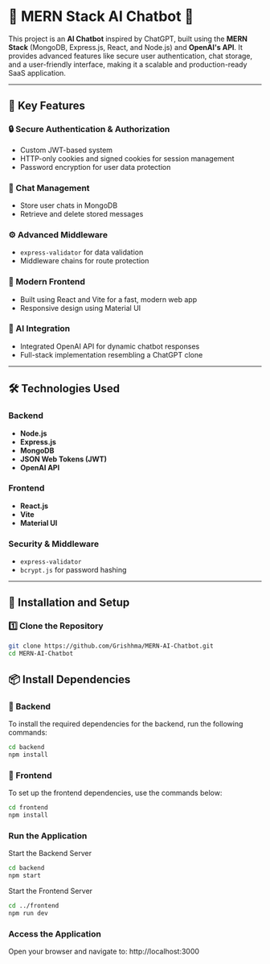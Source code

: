 # 🚀 MERN Stack AI Chatbot 🤖

This project is an **AI Chatbot** inspired by ChatGPT, built using the **MERN Stack** (MongoDB, Express.js, React, and Node.js) and **OpenAI's API**. It provides advanced features like secure user authentication, chat storage, and a user-friendly interface, making it a scalable and production-ready SaaS application.

---

## 🌟 Key Features

### 🔒 Secure Authentication & Authorization
- Custom JWT-based system  
- HTTP-only cookies and signed cookies for session management  
- Password encryption for user data protection  

### 💬 Chat Management
- Store user chats in MongoDB  
- Retrieve and delete stored messages  

### ⚙️ Advanced Middleware
- `express-validator` for data validation  
- Middleware chains for route protection  

### 🎨 Modern Frontend
- Built using React and Vite for a fast, modern web app  
- Responsive design using Material UI  

### 🤝 AI Integration
- Integrated OpenAI API for dynamic chatbot responses  
- Full-stack implementation resembling a ChatGPT clone  

---

## 🛠️ Technologies Used

### Backend
- **Node.js**  
- **Express.js**  
- **MongoDB**  
- **JSON Web Tokens (JWT)**  
- **OpenAI API**  

### Frontend
- **React.js**  
- **Vite**  
- **Material UI**  

### Security & Middleware
- `express-validator`  
- `bcrypt.js` for password hashing  

---

## 🚀 Installation and Setup

### 1️⃣ Clone the Repository
```bash
git clone https://github.com/Grishhma/MERN-AI-Chatbot.git
cd MERN-AI-Chatbot
```

## 📦 Install Dependencies

### 🔧 Backend
To install the required dependencies for the backend, run the following commands:
```bash
cd backend
npm install
```
### 🎨 Frontend
To set up the frontend dependencies, use the commands below:
```bash
cd frontend
npm install
```
### Run the Application
Start the Backend Server
```bash
cd backend
npm start
```
Start the Frontend Server
```bash
cd ../frontend
npm run dev
```
### Access the Application
Open your browser and navigate to:
http://localhost:3000


